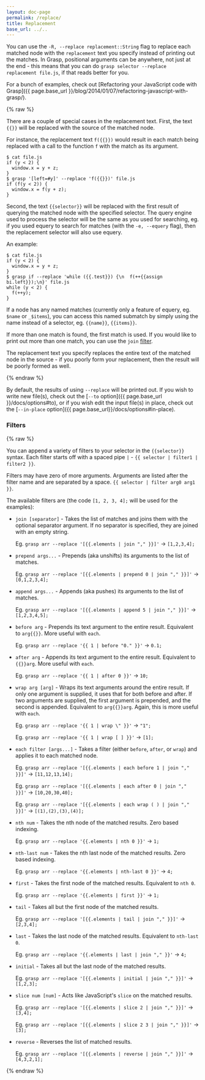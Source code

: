 ```yaml
---
layout: doc-page
permalink: /replace/
title: Replacement
base_url: ../..
---
```


You can use the `-R, --replace replacement::String` flag to replace each matched node with the `replacement` text you specify instead of printing out the matches. In Grasp, positional arguments can be anywhere, not just at the end - this means that you can do `grasp selector --replace replacement file.js`, if that reads better for you.

For a bunch of examples, check out [Refactoring your JavaScript code with Grasp]({{ page.base_url }}/blog/2014/01/07/refactoring-javascript-with-grasp/).

{% raw %}

There are a couple of special cases in the replacement text. First, the text `{{}}` will be replaced with the source of the matched node.

For instance, the replacement text `f({{}})` would result in each match being replaced with a call to the function `f` with the match as its argument.

    $ cat file.js
    if (y < 2) {
      window.x = y + z;
    }
    $ grasp '[left=#y]' --replace 'f({{}})' file.js
    if (f(y < 2)) {
      window.x = f(y + z);
    }

Second, the text `{{selector}}` will be replaced with the first result of querying the matched node with the specified selector. The query engine used to process the selector will be the same as you used for searching, eg. if you used equery to search for matches (with the `-e, --equery` flag), then the replacement selector will also use equery.

An example:

    $ cat file.js
    if (y < 2) {
      window.x = y + z;
    }
    $ grasp if --replace 'while ({{.test}}) {\n  f(++{{assign bi.left}});\n}' file.js
    while (y < 2) {
      f(++y);
    }

If a node has any named matches (currently only a feature of equery, eg. `$name` or `_$items`), you can access this named submatch by simply using the name instead of a selector, eg. `{{name}}`, `{{items}}`.

If more than one match is found, the first match is used. If you would like to print out more than one match, you can use the `join` [filter](#filters).

The replacement text you specify replaces the entire text of the matched node in the source - if you poorly form your replacement, then the result will be poorly formed as well.

{% endraw %}

By default, the results of using `--replace` will be printed out. If you wish to write new file(s), check out the [`--to` option]({{ page.base_url }}/docs/options#to), or if you wish edit the input file(s) in place, check out the [`--in-place` option]({{ page.base_url}}/docs/options#in-place).

### Filters

{% raw %}

You can append a variety of filters to your selector in the `{{selector}}` syntax. Each filter starts off with a spaced pipe ` | ` - `{{ selector | filter1 | filter2 }}`.

Filters may have zero of more arguments. Arguments are listed after the filter name and are separated by a space. `{{ selector | filter arg0 arg1 }}`.

The available filters are (the code `[1, 2, 3, 4];` will be used for the examples):

- `join [separator]` - Takes the list of matches and joins them with the optional separator argument. If no separator is specified, they are joined with an empty string.

  Eg. `grasp arr --replace '[{{.elements | join "," }}]'` &rarr; `[1,2,3,4];`

- `prepend args...` - Prepends (aka unshifts) its arguments to the list of matches.

  Eg. `grasp arr --replace '[{{.elements | prepend 0 | join "," }}]'` &rarr; `[0,1,2,3,4];`

- `append args...` - Appends (aka pushes) its arguments to the list of matches.

  Eg. `grasp arr --replace '[{{.elements | append 5 | join "," }}]'` &rarr; `[1,2,3,4,5];`

- `before arg` - Prepends its text argument to the entire result. Equivalent to `arg{{}}`. More useful with `each`.

  Eg. `grasp arr --replace '{{ 1 | before "0." }}'` &rarr; `0.1;`

- `after arg` - Appends its text argument to the entire result. Equivalent to `{{}}arg`. More useful with `each`.

  Eg. `grasp arr --replace '{{ 1 | after 0 }}'` &rarr; `10;`

- `wrap arg [arg]` - Wraps its text arguments around the entire result. If only one argument is supplied, it uses that for both before and after. If two arguments are supplied, the first argument is prepended, and the second is appended. Equivalent to `arg{{}}arg`. Again, this is more useful with `each`.

  Eg. `grasp arr --replace '{{ 1 | wrap \" }}'` &rarr; `"1";`

  Eg. `grasp arr --replace '{{ 1 | wrap [ ] }}'` &rarr; `[1];`

- `each filter [args...]` - Takes a filter (either `before`, `after`, or `wrap`) and applies it to each matched node.

  Eg. `grasp arr --replace '[{{.elements | each before 1 | join "," }}]'` &rarr; `[11,12,13,14];`

  Eg. `grasp arr --replace '[{{.elements | each after 0 | join "," }}]'` &rarr; `[10,20,30,40];`

  Eg. `grasp arr --replace '[{{.elements | each wrap ( ) | join "," }}]'` &rarr; `[(1),(2),(3),(4)];`

- `nth num` - Takes the nth node of the matched results. Zero based indexing.

  Eg. `grasp arr --replace '{{.elements | nth 0 }}'` &rarr; `1;`

- `nth-last num` - Takes the nth last node of the matched results. Zero based indexing.

  Eg. `grasp arr --replace '{{.elements | nth-last 0 }}'` &rarr; `4;`

- `first` - Takes the first node of the matched results. Equivalent to `nth 0`.

  Eg. `grasp arr --replace '{{.elements | first }}'` &rarr; `1;`

- `tail` - Takes all but the first node of the matched results.

  Eg. `grasp arr --replace '[{{.elements | tail | join "," }}]'` &rarr; `[2,3,4];`

- `last` - Takes the last node of the matched results. Equivalent to `nth-last 0`.

  Eg. `grasp arr --replace '{{.elements | last | join "," }}'` &rarr; `4;`

- `initial` - Takes all but the last node of the matched results.

  Eg. `grasp arr --replace '[{{.elements | initial | join "," }}]'` &rarr; `[1,2,3];`

- `slice num [num]` - Acts like JavaScript's `slice` on the matched results.

  Eg. `grasp arr --replace '[{{.elements | slice 2 | join "," }}]'` &rarr; `[3,4];`

  Eg. `grasp arr --replace '[{{.elements | slice 2 3 | join "," }}]'` &rarr; `[3];`

- `reverse` - Reverses the list of matched results.

  Eg. `grasp arr --replace '[{{.elements | reverse | join "," }}]'` &rarr; `[4,3,2,1];`

{% endraw %}

